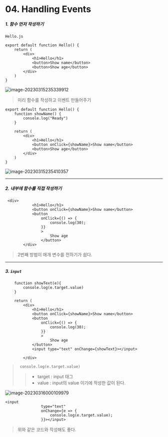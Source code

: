 # 04. Handling Events

##### 1. 함수 먼저 작성하기 

`Hello.js`

```react
export default function Hello() {
    return (
        <div>
            <h1>Hello</h1>
            <button>Show name</button>
            <button>Show age</button>
        </div>
    )
}
```

![image-20230315235339912](C:\Users\areur\AppData\Roaming\Typora\typora-user-images\image-20230315235339912.png)

> 미리 함수를 작성하고 이벤트 만들어주기 

```react
export default function Hello() {
    function showName() {
        console.log("Ready")
    }

    return (
        <div>
            <h1>Hello</h1>
            <button onClick={showName}>Show name</button>
            <button>Show age</button>
        </div>
    )
}
```

![image-20230315235410357](C:\Users\areur\AppData\Roaming\Typora\typora-user-images\image-20230315235410357.png)



---



##### 2. 내부에 함수를 직접 작성하기 

```react
 <div>
            <h1>Hello</h1>
            <button onClick={showName}>Show name</button>
            <button 
                onClick={() => {
                    console.log(30);
                }}
                >
                    Show age
                </button>
        </div>
```

> 2번째 방법이 매개 변수를 전하기가 쉽다. 



---



##### 3. `input`

```react
    function showText(e){
        console.log(e.target.value)
    }

    return (
        <div>
            <h1>Hello</h1>
            <button onClick={showName}>Show name</button>
            <button 
                onClick={() => {
                    console.log(30);
                }}
                >
                    Show age
            </button>
            <input type="text" onChange={showText}></input>

        </div>
```

> ```react
>  console.log(e.target.value)
> ```
>
> > * target : input 태그 
> > * value : input의 value 이기에 작성한 값이 된다. 

![image-20230316000109979](C:\Users\areur\AppData\Roaming\Typora\typora-user-images\image-20230316000109979.png)

```react
<input 
                type="text"
                onChange={e => {
                    console.log(e.target.value);
                }}></input>
```

> 위와 같은 코드와 작성해도 좋다. 

